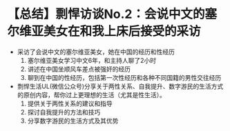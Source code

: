 # 【总结】剽悍访谈No.2：会说中文的塞尔维亚美女在和我上床后接受的采访

-   采访了会说中文的塞尔维亚美女，她在中国的经历和性经历
    1.  塞尔维亚美女学习中文6年，和主持人聊了2小时
    2.  讲述在中国坐顺风车差点被强奸的经历
    3.  聊到在中国的性经历，包括第一次性经历和各种不同国籍的男性交往经历
-   剽悍生活UL(微信公众号)分享关于两性关系、自我提升、数字游民的生活方式的原创内容，帮你过上更理想的生活（尤其是性生活）。
    1.  提供关于两性关系的建议和指导
    2.  探讨自我提升的方法和技巧
    3.  分享数字游民的生活方式及其优势